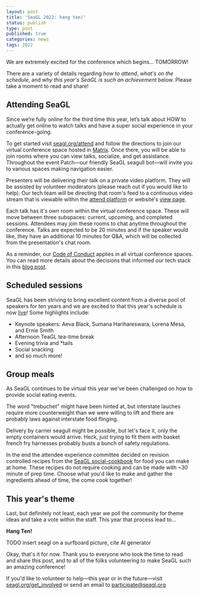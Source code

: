 ```yaml
---
layout: post
title: 'SeaGL 2022: hang ten!'
status: publish
type: post
published: true
categories: news
tags: 2022
---
```


We are extremely excited for the conference which begins… TOMORROW!

There are a variety of details regarding _how to attend_, _what's on the schedule_, and _why this year's SeaGL is such an achievement_ below. Please take a moment to read and share!


## Attending SeaGL
Since we’re fully online for the third time this year, let’s talk about HOW to actually get online to watch talks and have a super social experience in your conference-going.

To get started visit [seagl.org/attend](/attend) and follow the directions to join our virtual conference space hosted in [Matrix](https://matrix.org/). Once there, you will be able to join rooms where you can view talks, socialize, and get assistance. Throughout the event Patch—our friendly SeaGL seagull bot—will invite you to various spaces making navigation easier.

Presenters will be delivering their talk on a private video platform. They will be assisted by volunteer moderators (please reach out if you would like to help). Our tech team will be directing that room's feed to a continuous video stream that is viewable within the [attend platform](https://attend.seagl.org/) or website's [view page](/watch).

Each talk has it's own room within the virtual conference space. These will move between three subspaces: current, upcoming, and completed sessions. Attendees may join these rooms to chat anytime throughout the conference. Talks are expected to be 20 minutes and if the speaker would like, they have an additional 10 minutes for Q&A, which will be collected from the presentation's chat room.

As a reminder, our [Code of Conduct](/coc) applies in all virtual conference spaces. You can read more details about the decisions that informed our tech stack in this [blog post](https://seagl.org/news/2022/10/07/Building-a-virtual-SeaGL.html).


## Scheduled sessions
SeaGL has been striving to bring excellent content from a diverse pool of speakers for ten years and we are excited to that this year's schedule is now [live](https://osem.seagl.org/conferences/seagl2022/schedule/events)! Some highlights include:

- Keynote speakers: Aeva Black, Sumana Harihareswara, Lorena Mesa, and Ernie Smith
- Afternoon TeaGL tea-time break
- Evening trivia and *tails
- Social snacking
- and so much more!


## Group meals
As SeaGL continues to be virtual this year we've been challenged on how to provide social eating events.

The word "trebuchet" might have been hinted at, but interstate lauches require more counterweight than we were willing to lift and there are probably laws against interstate food flinging.

Delivery by carrier seagull might be possible, but let's face it, only the empty containers would arrive.
Heck, just trying to fit them with basket french fry harnesses probably busts a bunch of safety regulations.

In the end the attendee experience committee decided on revision controlled recipes from the [SeaGL social-cookbook](https://github.com/SeaGL/social-cookbook) for food you can make at home.
These recipes do not require cooking and can be made with ~30 minute of prep time.
Choose what you'd like to make and gather the ingredients ahead of time, the come cook together!


## This year's theme
Last, but definitely not least, each year we poll the community for theme ideas and take a vote within the staff. This year that process lead to…

**Hang Ten!**

TODO insert seagl on a surfboard picture, cite AI generator


Okay, that's it for now. Thank you to everyone who took the time to read and share this post, and to all of the folks volunteering to make SeaGL such an amazing conference!

If you'd like to volunteer to help—this year or in the future—visit [seagl.org/get_involved](/get_involved) or send an email to participate@seagl.org
